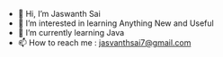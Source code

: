 - 👋 Hi, I’m Jaswanth Sai
- 👀 I’m interested in learning Anything New and Useful
- 🌱 I’m currently learning Java
- 📫 How to reach me : jasvanthsai7@gmail.com

<!---
jaswanthsai7/jaswanthsai7 is a ✨ special ✨ repository because its `README.md` (this file) appears on your GitHub profile.
You can click the Preview link to take a look at your changes.
--->
